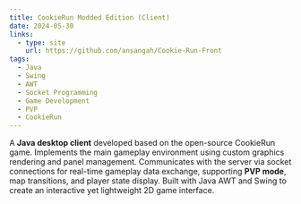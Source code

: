 ```yaml
---
title: CookieRun Modded Edition (Client)
date: 2024-05-30
links:
  - type: site
    url: https://github.com/ansangah/Cookie-Run-Front
tags:
  - Java
  - Swing
  - AWT
  - Socket Programming
  - Game Development
  - PVP
  - CookieRun
---
```


A **Java desktop client** developed based on the open-source CookieRun game.
Implements the main gameplay environment using custom graphics rendering and panel management.
Communicates with the server via socket connections for real-time gameplay data exchange,
supporting **PVP mode**, map transitions, and player state display.
Built with Java AWT and Swing to create an interactive yet lightweight 2D game interface.
